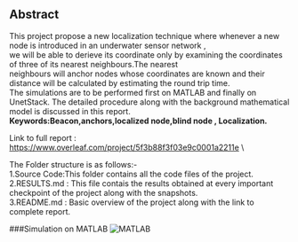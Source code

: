 ## Abstract ##

This project propose a new localization technique where whenever a new node is 
introduced in an underwater sensor network , \
we will be able to derieve its coordinate only by examining the coordinates of three 
of its nearest neighbours.The nearest \
neighbours will anchor nodes whose coordinates are known and their distance will
be calculated by estimating the round trip time.\
The simulations are to be performed
first on MATLAB and finally on UnetStack. The detailed procedure along with the
background mathematical model is discussed in this report.\
**Keywords:Beacon,anchors,localized node,blind node , Localization.**

Link to full report : https://www.overleaf.com/project/5f3b88f3f03e9c0001a2211e \

The Folder structure is as follows:- \
1.Source Code:This folder contains all the code files of the project.\
2.RESULTS.md : This file contais the results obtained at every important checkpoint of the project along with the snapshots.\
3.README.md : Basic overview of the project along with the link to complete report.

###Simulation on MATLAB
![MATLAB](https://user-images.githubusercontent.com/28648237/104056902-39a87980-5217-11eb-8c7b-1a13a5d6dd41.png)

